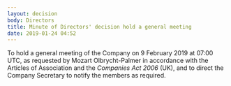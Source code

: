 ```yaml
---
layout: decision
body: Directors
title: Minute of Directors' decision hold a general meeting
date: 2019-01-24 04:52
---
```


To hold a general meeting of the Company on 9 February 2019 at 07:00 UTC, as requested by Mozart Olbrycht-Palmer in accordance with the Articles of Association and the _Companies Act 2006_ (UK), and to direct the Company Secretary to notify the members as required.
